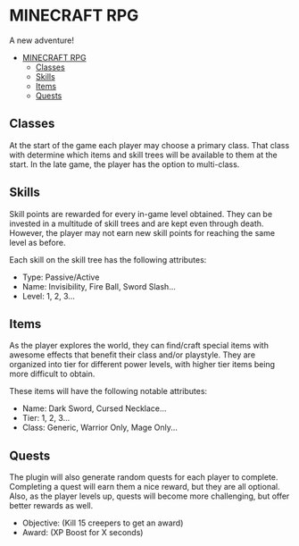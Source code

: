 # MINECRAFT RPG

A new adventure!

- [MINECRAFT RPG](#minecraft-rpg)
  - [Classes](#classes)
  - [Skills](#skills)
  - [Items](#items)
  - [Quests](#quests)

## Classes

At the start of the game each player may choose a primary class. That class with determine which items and skill trees will be available to them at the start. In the late game, the player has the option to multi-class.

## Skills

Skill points are rewarded for every in-game level obtained. They can be invested in a multitude of skill trees and are kept even through death. However, the player may not earn new skill points for reaching the same level as before.

Each skill on the skill tree has the following attributes:

- Type: Passive/Active
- Name: Invisibility, Fire Ball, Sword Slash...
- Level: 1, 2, 3...

## Items

As the player explores the world, they can find/craft special items with awesome effects that benefit their class and/or playstyle. They are organized into tier for different power levels, with higher tier items being more difficult to obtain.

These items will have the following notable attributes:

- Name: Dark Sword, Cursed Necklace...
- Tier: 1, 2, 3...
- Class: Generic, Warrior Only, Mage Only...

## Quests

The plugin will also generate random quests for each player to complete. Completing a quest will earn them a nice reward, but they are all optional. Also, as the player levels up, quests will become more challenging, but offer better rewards as well.

- Objective: (Kill 15 creepers to get an award)
- Award: (XP Boost for X seconds)
